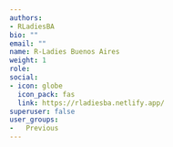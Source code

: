```yaml
---
authors:
- RLadiesBA
bio: ""
email: ""
name: R-Ladies Buenos Aires
weight: 1
role: 
social:
- icon: globe
  icon_pack: fas
  link: https://rladiesba.netlify.app/
superuser: false
user_groups:
-   Previous
---
```


